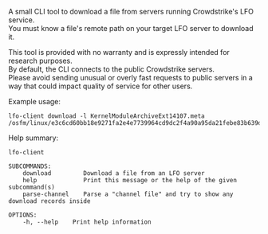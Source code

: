 
A small CLI tool to download a file from servers running Crowdstrike's LFO service.  
You must know a file's remote path on your target LFO server to download it.

This tool is provided with no warranty and is expressly intended for research purposes.  
By default, the CLI connects to the public Crowdstrike servers.  
Please avoid sending unusual or overly fast requests to public servers in a way that could impact quality of service for other users.

Example usage:

```
lfo-client download -l KernelModuleArchiveExt14107.meta /osfm/linux/e3c6cd60bb18e9271fa2e4e7739964cd9dc2f4a90a95da21febe83b639d5e0f3
```

Help summary:

```
lfo-client

SUBCOMMANDS:
    download         Download a file from an LFO server
    help             Print this message or the help of the given subcommand(s)
    parse-channel    Parse a "channel file" and try to show any download records inside

OPTIONS:
    -h, --help    Print help information
```
